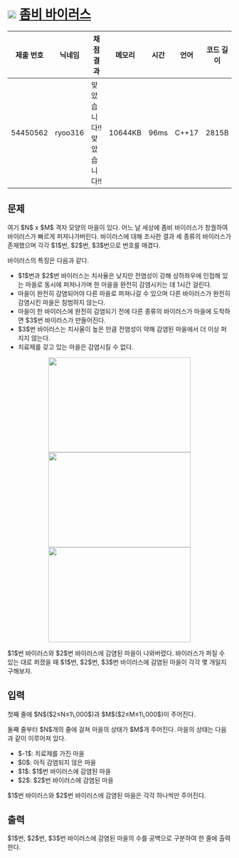# <img width="20px"  src="https://d2gd6pc034wcta.cloudfront.net/tier/13.svg" class="solvedac-tier"> [좀비 바이러스](https://www.acmicpc.net/problem/24513) 

| 제출 번호 | 닉네임 | 채점 결과 | 메모리 | 시간 | 언어 | 코드 길이 |
|---|---|---|---|---|---|---|
|54450562| ryoo316|맞았습니다!! 맞았습니다!!|10644KB|96ms|C++17|2815B|

## 문제
<p>여기 $N$ x $M$ 격자 모양의 마을이 있다. 어느 날 세상에 좀비 바이러스가 창궐하여 바이러스가 빠르게 퍼져나가버린다. 바이러스에 대해 조사한 결과 세 종류의 바이러스가 존재했으며 각각 $1$번, $2$번, $3$번으로 번호를 매겼다. </p>

<p>바이러스의 특징은 다음과 같다.</p>

<ul>
	<li>$1$번과 $2$번 바이러스는 치사율은 낮지만 전염성이 강해 상하좌우에 인접해 있는 마을로 동시에 퍼져나가며 한 마을을 완전히 감염시키는 데 1시간 걸린다.</li>
	<li>마을이 완전히 감염되어야 다른 마을로 퍼져나갈 수 있으며 다른 바이러스가 완전히 감염시킨 마을은 침범하지 않는다.</li>
	<li>마을이 한 바이러스에 완전히 감염되기 전에 다른 종류의 바이러스가 마을에 도착하면 $3$번 바이러스가 만들어진다.</li>
	<li>$3$번 바이러스는 치사율이 높은 만큼 전염성이 약해 감염된 마을에서 더 이상 퍼지지 않는다.</li>
	<li>치료제를 갖고 있는 마을은 감염시킬 수 없다.</li>
</ul>

<p style="text-align: center;"><img alt="" src="https://upload.acmicpc.net/30a0eec6-057a-4f99-9e7c-e4d4eca6ca9c/-/preview/" style="width: 320px; height: 213px;"><img alt="" src="https://upload.acmicpc.net/92dcc375-f6eb-4da2-8370-5534115047ae/-/preview/" style="height: 213px; width: 320px;"><img alt="" src="https://upload.acmicpc.net/7150fa1a-76c8-4d1d-b12f-6582217ac6dd/-/preview/" style="width: 320px; height: 213px;"></p>

<p>$1$번 바이러스와 $2$번 바이러스에 감염된 마을이 나와버렸다. 바이러스가 퍼질 수 있는 대로 퍼졌을 때 $1$번, $2$번, $3$번 바이러스에 감염된 마을이 각각 몇 개일지 구해보자.</p>

## 입력
<p>첫째 줄에 $N$($2≤N≤1\,000$)과 $M$($2≤M≤1\,000$)이 주어진다.</p>

<p>둘째 줄부터 $N$개의 줄에 걸쳐 마을의 상태가 $M$개 주어진다. 마을의 상태는 다음과 같이 이루어져 있다.</p>

<ul>
	<li>$-1$: 치료제를 가진 마을</li>
	<li>$0$: 아직 감염되지 않은 마을</li>
	<li>$1$: $1$번 바이러스에 감염된 마을</li>
	<li>$2$: $2$번 바이러스에 감염된 마을</li>
</ul>

<p>$1$번 바이러스와 $2$번 바이러스에 감염된 마을은 각각 하나씩만 주어진다.</p>

## 출력
<p>$1$번, $2$번, $3$번 바이러스에 감염된 마을의 수를 공백으로 구분하여 한 줄에 출력한다.</p>


